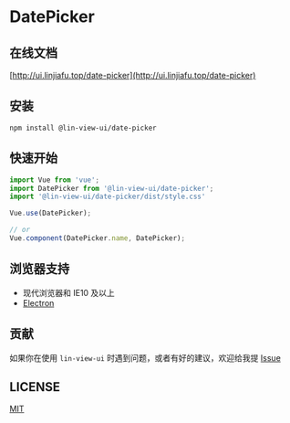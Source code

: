 # DatePicker


## 在线文档

[http://ui.linjiafu.top/date-picker](http://ui.linjiafu.top/date-picker)


## 安装

```
npm install @lin-view-ui/date-picker
```

## 快速开始

```javascript
import Vue from 'vue';
import DatePicker from '@lin-view-ui/date-picker';
import '@lin-view-ui/date-picker/dist/style.css'

Vue.use(DatePicker);

// or
Vue.component(DatePicker.name, DatePicker);
```

## 浏览器支持

- 现代浏览器和 IE10 及以上
- [Electron](http://electron.atom.io/)

## 贡献

如果你在使用 `lin-view-ui` 时遇到问题，或者有好的建议，欢迎给我提 [Issue](https://github.com/c10342/lin-view-ui/issues)

## LICENSE

[MIT](https://github.com/c10342/lin-view-ui/blob/master/LICENSE)
